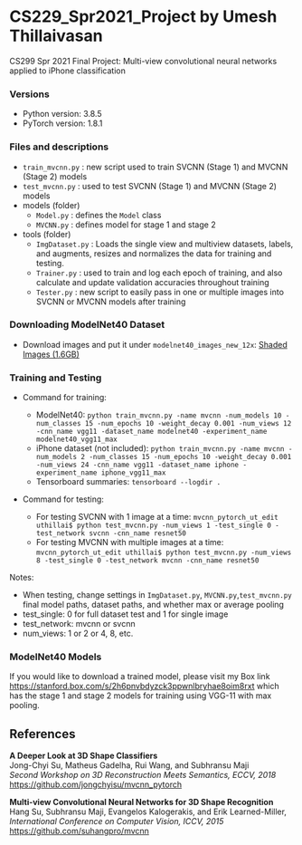 # CS229_Spr2021_Project by Umesh Thillaivasan
CS299 Spr 2021 Final Project: Multi-view convolutional neural networks applied to iPhone classification

### Versions
- Python version: 3.8.5
- PyTorch version: 1.8.1

### Files and descriptions

- ```train_mvcnn.py``` : new script used to train SVCNN (Stage 1) and MVCNN (Stage 2) models 
- ```test_mvcnn.py``` : used to test SVCNN (Stage 1) and MVCNN (Stage 2) models
- models (folder)
  -   ```Model.py``` : defines the ```Model``` class
  -   ```MVCNN.py``` : defines model for stage 1 and stage 2
- tools (folder)
  -   ```ImgDataset.py``` : Loads the single view and multiview datasets, labels, and augments, resizes and normalizes the data for training and testing.
  -   ```Trainer.py``` : used to train and log each epoch of training, and also calculate and update validation accuracies throughout training
  -   ```Tester.py``` : new script to easily pass in one or multiple images into SVCNN or MVCNN models after training

### Downloading ModelNet40 Dataset
- Download images and put it under ```modelnet40_images_new_12x```: [Shaded Images (1.6GB)](http://supermoe.cs.umass.edu/shape_recog/shaded_images.tar.gz)  

### Training and Testing
- Command for training: 
    - ModelNet40: ```python train_mvcnn.py -name mvcnn -num_models 10 -num_classes 15 -num_epochs 10 -weight_decay 0.001 -num_views 12 -cnn_name vgg11 -dataset_name modelnet40 -experiment_name modelnet40_vgg11_max```
    - iPhone dataset (not included): ```python train_mvcnn.py -name mvcnn -num_models 2 -num_classes 15 -num_epochs 10 -weight_decay 0.001 -num_views 24 -cnn_name vgg11 -dataset_name iphone -experiment_name iphone_vgg11_max```
    - Tensorboard summaries: ```tensorboard --logdir .```
  
- Command for testing:
    - For testing SVCNN with 1 image at a time: ```mvcnn_pytorch_ut_edit uthillai$ python test_mvcnn.py -num_views 1 -test_single 0 -test_network svcnn -cnn_name resnet50```
    - For testing MVCNN with multiple images at a time: ```mvcnn_pytorch_ut_edit uthillai$ python test_mvcnn.py -num_views 8 -test_single 0 -test_network mvcnn -cnn_name resnet50```
    
Notes: 
- When testing, change settings in  ```ImgDataset.py```, ```MVCNN.py```,```test_mvcnn.py``` final model paths, dataset paths, and whether max or average pooling
- test_single: 0 for full dataset test and 1 for single image
- test_network: mvcnn or svcnn
- num_views: 1 or 2 or 4, 8, etc.

### ModelNet40 Models
If you would like to download a trained model, please visit my Box link https://stanford.box.com/s/2h6pnvbdyzck3ppwnlbryhae8oim8rxt which has the stage 1 and stage 2 models for training using VGG-11 with max pooling.


## References
**A Deeper Look at 3D Shape Classifiers**  
Jong-Chyi Su, Matheus Gadelha, Rui Wang, and Subhransu Maji  
*Second Workshop on 3D Reconstruction Meets Semantics, ECCV, 2018*
https://github.com/jongchyisu/mvcnn_pytorch

**Multi-view Convolutional Neural Networks for 3D Shape Recognition**  
Hang Su, Subhransu Maji, Evangelos Kalogerakis, and Erik Learned-Miller,  
*International Conference on Computer Vision, ICCV, 2015*
https://github.com/suhangpro/mvcnn
